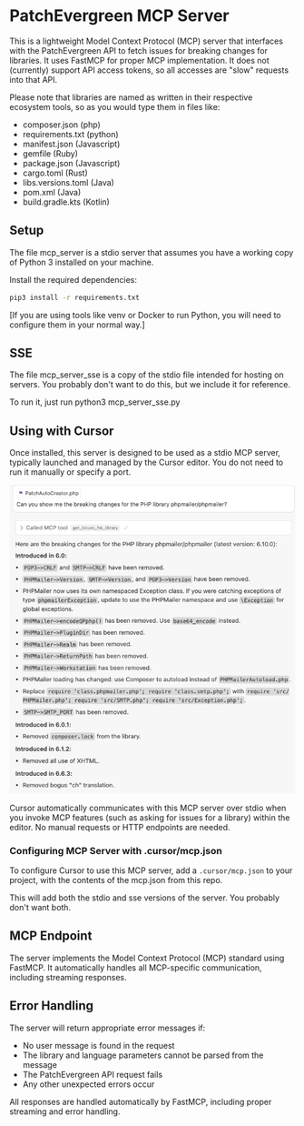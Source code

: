 # PatchEvergreen MCP Server

This is a lightweight Model Context Protocol (MCP) server that interfaces with the PatchEvergreen API to fetch issues for breaking changes for libraries. It uses FastMCP for proper MCP implementation. It does not (currently) support API access tokens, so all accesses are "slow" requests into that API.

Please note that libraries are named as written in their respective ecosystem tools, so as you would type them in files like:

- composer.json (php)
- requirements.txt (python)
- manifest.json (Javascript)
- gemfile (Ruby)
- package.json (Javascript)
- cargo.toml (Rust)
- libs.versions.toml (Java)
- pom.xml (Java)
- build.gradle.kts (Kotlin)

## Setup

The file mcp_server is a stdio server that assumes you have a working copy of Python 3 installed on your machine.

Install the required dependencies:
```bash
pip3 install -r requirements.txt
```
[If you are using tools like venv or Docker to run Python, you will need to configure them in your normal way.]

## SSE

The file mcp_server_sse is a copy of the stdio file intended for hosting on servers. You probably don't want to do this, but we include it for reference.

To run it, just run python3 mcp_server_sse.py


## Using with Cursor

Once installed, this server is designed to be used as a stdio MCP server, typically launched and managed by the Cursor editor. You do not need to run it manually or specify a port.

![MCP.png](./MCP.png)

Cursor automatically communicates with this MCP server over stdio when you invoke MCP features (such as asking for issues for a library) within the editor. No manual requests or HTTP endpoints are needed.

### Configuring MCP Server with .cursor/mcp.json

To configure Cursor to use this MCP server, add a `.cursor/mcp.json` to your project, with the contents of the mcp.json from this repo.

This will add both the stdio and sse versions of the server. You probably don't want both.

## MCP Endpoint

The server implements the Model Context Protocol (MCP) standard using FastMCP. It automatically handles all MCP-specific communication, including streaming responses.

## Error Handling

The server will return appropriate error messages if:
- No user message is found in the request
- The library and language parameters cannot be parsed from the message
- The PatchEvergreen API request fails
- Any other unexpected errors occur

All responses are handled automatically by FastMCP, including proper streaming and error handling.
